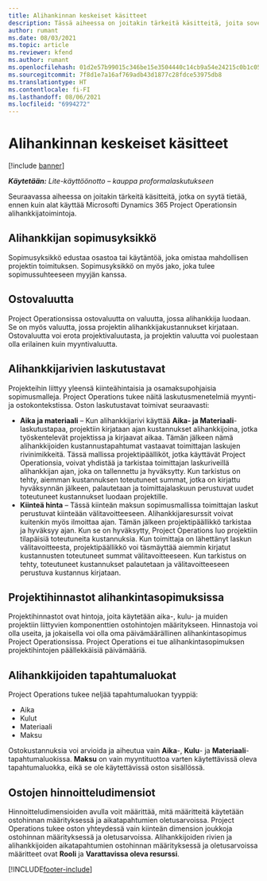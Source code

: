 ```yaml
---
title: Alihankinnan keskeiset käsitteet
description: Tässä aiheessa on joitakin tärkeitä käsitteitä, joita sovelletaan Microsoft Dynamics 365 Project Operationsin alihankintasopimuksiin.
author: rumant
ms.date: 08/03/2021
ms.topic: article
ms.reviewer: kfend
ms.author: rumant
ms.openlocfilehash: 01d2e57b99015c346be15e3504440c14cb9a54e24215c0b1c052c5112f4b940a
ms.sourcegitcommit: 7f8d1e7a16af769adb43d1877c28fdce53975db8
ms.translationtype: HT
ms.contentlocale: fi-FI
ms.lasthandoff: 08/06/2021
ms.locfileid: "6994272"
---
```

# <a name="key-concepts-in-subcontracting"></a>Alihankinnan keskeiset käsitteet

[!include [banner](../../includes/dataverse-preview.md)]

_**Käytetään:** Lite-käyttöönotto – kauppa proformalaskutukseen_

Seuraavassa aiheessa on joitakin tärkeitä käsitteitä, jotka on syytä tietää, ennen kuin alat käyttää Microsofti Dynamics 365 Project Operationsin alihankkijatoimintoja.

## <a name="contracting-unit-on-the-subcontract"></a>Alihankkijan sopimusyksikkö

Sopimusyksikkö edustaa osastoa tai käytäntöä, joka omistaa mahdollisen projektin toimituksen. Sopimusyksikkö on myös jako, joka tulee sopimussuhteeseen myyjän kanssa.

## <a name="purchase-currency"></a>Ostovaluutta

Project Operationsissa ostovaluutta on valuutta, jossa alihankkija luodaan. Se on myös valuutta, jossa projektin alihankkijakustannukset kirjataan. Ostovaluutta voi erota projektivaluutasta, ja projektin valuutta voi puolestaan olla erilainen kuin myyntivaluutta.

## <a name="billing-methods-on-subcontract-lines"></a>Alihankkijarivien laskutustavat

Projekteihin liittyy yleensä kiinteähintaisia ja osamaksupohjaisia sopimusmalleja. Project Operations tukee näitä laskutusmenetelmiä myynti- ja ostokontekstissa. Oston laskutustavat toimivat seuraavasti:

- **Aika ja materiaali** – Kun alihankkijarivi käyttää **Aika- ja Materiaali**-laskutustapaa, projektiin kirjataan ajan kustannukset alihankkijoina, jotka työskentelevät projektissa ja kirjaavat aikaa. Tämän jälkeen nämä alihankkijoiden kustannustapahtumat vastaavat toimittajan laskujen rivinimikkeitä. Tässä mallissa projektipäälliköt, jotka käyttävät Project Operationsia, voivat yhdistää ja tarkistaa toimittajan laskuriveillä alihankkijan ajan, joka on tallennettu ja hyväksytty. Kun tarkistus on tehty, aiemman kustannuksen toteutuneet summat, jotka on kirjattu hyväksynnän jälkeen, palautetaan ja toimittajalaskuun perustuvat uudet toteutuneet kustannukset luodaan projektille.
- **Kiinteä hinta** – Tässä kiinteän maksun sopimusmallissa toimittajan laskut perustuvat kiinteään välitavoitteeseen. Alihankkijaresurssit voivat kuitenkin myös ilmoittaa ajan. Tämän jälkeen projektipäällikkö tarkistaa ja hyväksyy ajan. Kun se on hyväksytty, Project Operations luo projektiin tilapäisiä toteutuneita kustannuksia. Kun toimittaja on lähettänyt laskun välitavoitteesta, projektipäällikkö voi täsmäyttää aiemmin kirjatut kustannusten toteutuneet summat välitavoitteeseen. Kun tarkistus on tehty, toteutuneet kustannukset palautetaan ja välitavoitteeseen perustuva kustannus kirjataan.

## <a name="project-price-lists-on-subcontracts"></a>Projektihinnastot alihankintasopimuksissa

Projektihinnastot ovat hintoja, joita käytetään aika-, kulu- ja muiden projektiin liittyvien komponenttien ostohintojen määritykseen. Hinnastoja voi olla useita, ja jokaisella voi olla oma päivämäärällinen alihankintasopimus Project Operationsissa. Project Operations ei tue alihankintasopimuksen projektihintojen päällekkäisiä päivämääriä.

## <a name="transaction-classes-on-subcontracts"></a>Alihankkijoiden tapahtumaluokat

Project Operations tukee neljää tapahtumaluokan tyyppiä:

- Aika
- Kulut
- Materiaali
- Maksu

Ostokustannuksia voi arvioida ja aiheutua vain **Aika**-, **Kulu**- ja **Materiaali**-tapahtumaluokissa. **Maksu** on vain myyntituottoa varten käytettävissä oleva tapahtumaluokka, eikä se ole käytettävissä oston sisällössä.

## <a name="purchase-pricing-dimensions"></a>Ostojen hinnoitteludimensiot

Hinnoitteludimensioiden avulla voit määrittää, mitä määritteitä käytetään ostohinnan määrityksessä ja aikatapahtumien oletusarvoissa. Project Operations tukee oston yhteydessä vain kiinteän dimension joukkoja ostohinnan määrityksessä ja oletusarvoissa. Alihankkijoiden rivien ja alihankkijoiden aikatapahtumien ostohinnan määrityksessä ja oletusarvoissa määritteet ovat **Rooli** ja **Varattavissa oleva resurssi**.

[!INCLUDE[footer-include](../../includes/footer-banner.md)]

